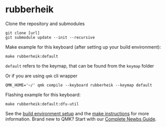 # rubberheik

Clone the repository and submodules

    git clone [url]
    git submodule update --init --recursive

Make example for this keyboard (after setting up your build environment):

    make rubberheik:default

`default` refers to the keymap, that can be found from the `keymap` folder

Or if you are using `qmk` cli wrapper

    QMK_HOME='~/' qmk compile --keyboard rubberheik --keymap default

Flashing example for this keyboard:

    make rubberheik:default:dfu-util

See the [build environment setup](https://docs.qmk.fm/#/getting_started_build_tools) and the [make instructions](https://docs.qmk.fm/#/getting_started_make_guide) for more information. Brand new to QMK? Start with our [Complete Newbs Guide](https://docs.qmk.fm/#/newbs).

